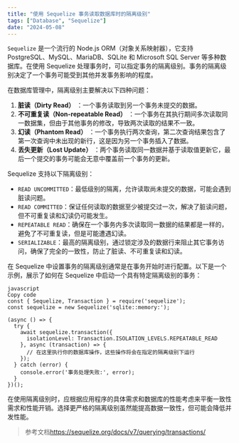 ```yaml
---
title: "使用 Sequelize 事务读取数据库时的隔离级别"
tags: ["Database", "Sequelize"]
date: "2024-05-08"
---
```


`Sequelize` 是一个流行的 Node.js ORM（对象关系映射器），它支持 PostgreSQL、MySQL、MariaDB、SQLite 和 Microsoft SQL Server 等多种数据库。在使用 Sequelize 处理事务时，可以指定事务的隔离级别。事务的隔离级别决定了一个事务可能受到其他并发事务影响的程度。

在数据库管理中，隔离级别主要解决以下四种问题：

1.  **脏读（Dirty Read）** ：一个事务读取到另一个事务未提交的数据。
1.  **不可重复读（Non-repeatable Read）** ：一个事务在其执行期间多次读取同一数据集，但由于其他事务的修改，导致两次读取的结果不一致。
1.  **幻读（Phantom Read）** ：一个事务执行两次查询，第二次查询结果包含了第一次查询中未出现的新行，这是因为另一个事务插入了数据。
1.  **丢失更新（Lost Update）** ：两个事务读取同一数据并基于读取值更新它，最后一个提交的事务可能会无意中覆盖前一个事务的更新。

Sequelize 支持以下隔离级别：

-   `READ UNCOMMITTED`：最低级别的隔离，允许读取尚未提交的数据，可能会遇到脏读问题。
-   `READ COMMITTED`：保证任何读取的数据至少被提交过一次，解决了脏读问题，但不可重复读和幻读仍可能发生。
-   `REPEATABLE READ`：确保在一个事务内多次读取同一数据的结果都是一样的，避免了不可重复读，但是可能遭遇幻读。
-   `SERIALIZABLE`：最高的隔离级别，通过锁定涉及的数据行来阻止其它事务访问，确保了完全的一致性，防止了脏读、不可重复读和幻读。

在 Sequelize 中设置事务的隔离级别通常是在事务开始时进行配置。以下是一个示例，展示了如何在 Sequelize 中启动一个具有特定隔离级别的事务：

```
javascript
Copy code
const { Sequelize, Transaction } = require('sequelize');
const sequelize = new Sequelize('sqlite::memory:');

(async () => {
  try {
    await sequelize.transaction({
      isolationLevel: Transaction.ISOLATION_LEVELS.REPEATABLE_READ
    }, async (transaction) => {
      // 在这里执行你的数据库操作，这些操作将会在指定的隔离级别下运行
    });
  } catch (error) {
    console.error('事务处理失败:', error);
  }
})();
```

在使用隔离级别时，应根据应用程序的具体需求和数据库的性能考虑来平衡一致性需求和性能开销。选择更严格的隔离级别虽然能提高数据一致性，但可能会降低并发性能。

> 参考文档<https://sequelize.org/docs/v7/querying/transactions/>
